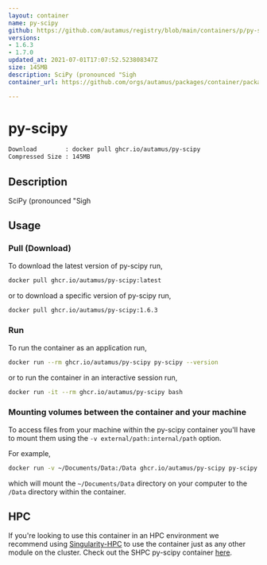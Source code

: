 ```yaml
---
layout: container
name: py-scipy
github: https://github.com/autamus/registry/blob/main/containers/p/py-scipy/spack.yaml
versions:
- 1.6.3
- 1.7.0
updated_at: 2021-07-01T17:07:52.523808347Z
size: 145MB
description: SciPy (pronounced "Sigh
container_url: https://github.com/orgs/autamus/packages/container/package/py-scipy

---
```

# py-scipy
```bash 
Download        : docker pull ghcr.io/autamus/py-scipy
Compressed Size : 145MB
```

## Description
SciPy (pronounced "Sigh

## Usage
### Pull (Download)
To download the latest version of py-scipy run,

```bash
docker pull ghcr.io/autamus/py-scipy:latest
```

or to download a specific version of py-scipy run,

```bash
docker pull ghcr.io/autamus/py-scipy:1.6.3
```
### Run
To run the container as an application run,
```bash
docker run --rm ghcr.io/autamus/py-scipy py-scipy --version
```

or to run the container in an interactive session run,
```bash
docker run -it --rm ghcr.io/autamus/py-scipy bash
```

### Mounting volumes between the container and your machine
To access files from your machine within the py-scipy container you'll have to mount them using the `-v external/path:internal/path` option.

For example,
```bash
docker run -v ~/Documents/Data:/Data ghcr.io/autamus/py-scipy py-scipy /Data/myData.csv
```
which will mount the `~/Documents/Data` directory on your computer to the `/Data` directory within the container.

## HPC
If you're looking to use this container in an HPC environment we recommend using [Singularity-HPC](https://singularity-hpc.readthedocs.io) to use the container just as any other module on the cluster. Check out the SHPC py-scipy container [here](https://singularityhub.github.io/singularity-hpc/r/ghcr.io-autamus-py-scipy/).